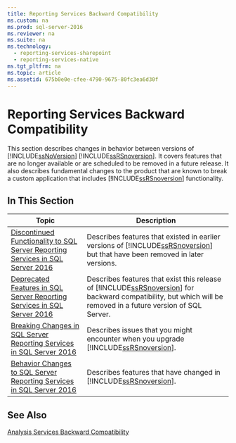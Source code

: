 ```yaml
---
title: Reporting Services Backward Compatibility
ms.custom: na
ms.prod: sql-server-2016
ms.reviewer: na
ms.suite: na
ms.technology: 
  - reporting-services-sharepoint
  - reporting-services-native
ms.tgt_pltfrm: na
ms.topic: article
ms.assetid: 675b0e0e-cfee-4790-9675-80fc3ea6d30f
---
```

# Reporting Services Backward Compatibility
  This section describes changes in behavior between versions of [!INCLUDE[ssNoVersion](../../Token/Other/ssNoVersion_md.md)] [!INCLUDE[ssRSnoversion](../../Token/Other/ssRSnoversion_md.md)]. It covers features that are no longer available or are scheduled to be removed in a future release. It also describes fundamental changes to the product that are known to break a custom application that includes [!INCLUDE[ssRSnoversion](../../Token/Other/ssRSnoversion_md.md)] functionality.  
  
## In This Section  
  
|Topic|Description|  
|-----------|-----------------|  
|[Discontinued Functionality to SQL Server Reporting Services in SQL Server 2016](../../Topics/TopicNameNotContainA/Discontinued-Functionality-to-SQL-Server-Reporting-Services-in-SQL-Server-2016.md)|Describes features that existed in earlier versions of [!INCLUDE[ssRSnoversion](../../Token/Other/ssRSnoversion_md.md)] but that have been removed in later versions.|  
|[Deprecated Features in SQL Server Reporting Services in SQL Server 2016](../../Topics/TopicNameNotContainA/Deprecated-Features-in-SQL-Server-Reporting-Services-in-SQL-Server-2016.md)|Describes features that exist this release of [!INCLUDE[ssRSnoversion](../../Token/Other/ssRSnoversion_md.md)] for backward compatibility, but which will be removed in a future version of SQL Server.|  
|[Breaking Changes in SQL Server Reporting Services in SQL Server 2016](../../Topics/TopicNameNotContainA/Breaking-Changes-in-SQL-Server-Reporting-Services-in-SQL-Server-2016.md)|Describes issues that you might encounter when you upgrade [!INCLUDE[ssRSnoversion](../../Token/Other/ssRSnoversion_md.md)].|  
|[Behavior Changes to SQL Server Reporting Services  in SQL Server 2016](../../Topics/TopicNameNotContainA/Behavior-Changes-to-SQL-Server-Reporting-Services--in-SQL-Server-2016.md)|Describes features that have changed in [!INCLUDE[ssRSnoversion](../../Token/Other/ssRSnoversion_md.md)].|  
  
## See Also  
 [Analysis Services Backward Compatibility](../../Topics/TopicNameNotContainA/Analysis-Services-Backward-Compatibility.md)  
  
  